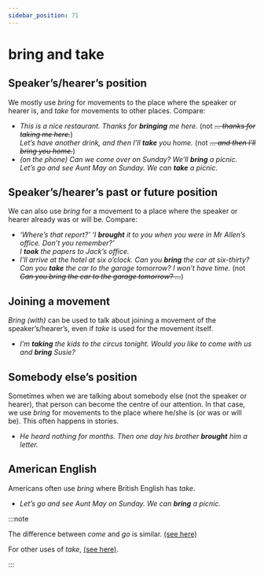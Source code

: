 ```yaml
---
sidebar_position: 71
---
```


# bring and take

## Speaker’s/hearer’s position

We mostly use *bring* for movements to the place where the speaker or hearer is, and *take* for movements to other places. Compare:

- *This is a nice restaurant. Thanks for **bringing** me here.* (not *~~… thanks for taking me here.~~*)  
  *Let’s have another drink, and then I’ll **take** you home.* (not *~~… and then I’ll bring you home.~~*)
- *(on the phone) Can we come over on Sunday? We’ll **bring** a picnic.*  
  *Let’s go and see Aunt May on Sunday. We can **take** a picnic.*

## Speaker’s/hearer’s past or future position

We can also use *bring* for a movement to a place where the speaker or hearer already was or will be. Compare:

- *‘Where’s that report?’ ‘I **brought** it to you when you were in Mr Allen’s office. Don’t you remember?’*  
  *I **took** the papers to Jack’s office.*
- *I’ll arrive at the hotel at six o’clock. Can you **bring** the car at six-thirty?*  
  *Can you **take** the car to the garage tomorrow? I won’t have time.* (not *~~Can you bring the car to the garage tomorrow? …~~*)

## Joining a movement

*Bring (with)* can be used to talk about joining a movement of the speaker’s/hearer’s, even if *take* is used for the movement itself.

- *I’m **taking** the kids to the circus tonight. Would you like to come with us and **bring** Susie?*

## Somebody else’s position

Sometimes when we are talking about somebody else (not the speaker or hearer), that person can become the centre of our attention. In that case, we use *bring* for movements to the place where he/she is (or was or will be). This often happens in stories.

- *He heard nothing for months. Then one day his brother **brought** him a letter.*

## American English

Americans often use *bring* where British English has *take*.

- *Let’s go and see Aunt May on Sunday. We can **bring** a picnic.*

:::note

The difference between *come* and *go* is similar. [(see here)](./come-and-go)

For other uses of *take*, [(see here)](./take-time).

:::
